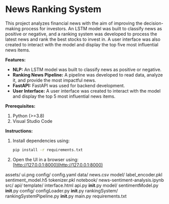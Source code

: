 # News Ranking System

This project analyzes financial news with the aim of improving the decision-making process for investors. An LSTM model was built to classify news as positive or negative, and a ranking system was developed to process the latest news and rank the best stocks to invest in. A user interface was also created to interact with the model and display the top five most influential news items.

**Features:**

- **NLP:** An LSTM model was built to classify news as positive or negative.
- **Ranking News Pipeline:** A pipeline was developed to read data, analyze it, and provide the most impactful news.
- **FastAPI:** FastAPI was used for backend development.
- **User Interface:** A user interface was created to interact with the model and display the top 5 most influential news items.

**Prerequisites:**  
1. Python (>=3.8)  
2. Visual Studio Code

**Instructions:**  
1. Install dependencies using:  
   ```bash
   pip install -r requirements.txt
   ```
   
2. Open the UI in a browser using:  
   [http://127.0.0.1:8000](http://127.0.0.1:8000)

assets/
    ui.png
config/
    config.yaml
data/
    news.csv
model/
    label_encoder.pkl
    sentiment_model.h5
    tokenizer.pkl
notebook/
    news-sentiment-analysis.ipynb
src/
    api/
        template/
            interface.html
        api.py
        __init__.py
    model/
        sentimentModel.py
        __init__.py
    config/
        configLoader.py
        __init__.py
    rankingSystem/
        rankingSystemPipeline.py
        __init__.py
main.py
requirements.txt


